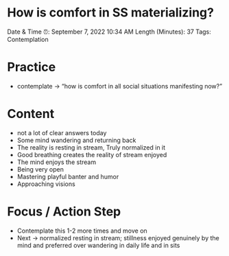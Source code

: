 # How is comfort in SS materializing?

Date & Time ⏰: September 7, 2022 10:34 AM
Length (Minutes): 37
Tags: Contemplation

# Practice

- contemplate → “how is comfort in all social situations manifesting now?”

# Content

- not a lot of clear answers today
- Some mind wandering and returning back
- The reality is resting in stream, Truly normalized in it
- Good breathing creates the reality of stream enjoyed
- The mind enjoys the stream
- Being very open
- Mastering playful banter and humor
- Approaching visions

# Focus / Action Step

- Contemplate this 1-2 more times and move on
- Next → normalized resting in stream; stillness enjoyed genuinely by the mind and preferred over wandering in daily life and in sits